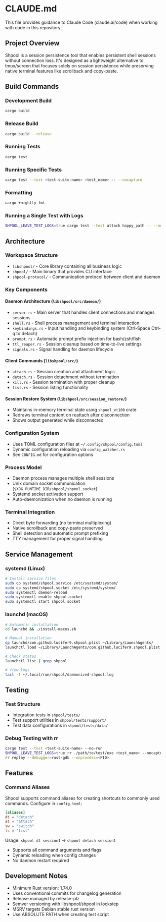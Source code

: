 # CLAUDE.md

This file provides guidance to Claude Code (claude.ai/code) when working with code in this repository.

## Project Overview

Shpool is a session persistence tool that enables persistent shell sessions without connection loss. It's designed as a lightweight alternative to tmux/screen that focuses solely on session persistence while preserving native terminal features like scrollback and copy-paste.

## Build Commands

### Development Build
```bash
cargo build
```

### Release Build
```bash
cargo build --release
```

### Running Tests
```bash
cargo test
```

### Running Specific Tests
```bash
cargo test --test <test-suite-name> <test_name> -- --nocapture
```

### Formatting
```bash
cargo +nightly fmt
```

### Running a Single Test with Logs
```bash
SHPOOL_LEAVE_TEST_LOGS=true cargo test --test attach happy_path -- --nocapture
```

## Architecture

### Workspace Structure
- `libshpool/` - Core library containing all business logic
- `shpool/` - Main binary that provides CLI interface
- `shpool-protocol/` - Communication protocol between client and daemon

### Key Components

#### Daemon Architecture (`libshpool/src/daemon/`)
- `server.rs` - Main server that handles client connections and manages sessions
- `shell.rs` - Shell process management and terminal interaction
- `keybindings.rs` - Input handling and keybinding system (Ctrl-Space Ctrl-q to detach)
- `prompt.rs` - Automatic prompt prefix injection for bash/zsh/fish
- `ttl_reaper.rs` - Session cleanup based on time-to-live settings
- `signals.rs` - Signal handling for daemon lifecycle

#### Client Commands (`libshpool/src/`)
- `attach.rs` - Session creation and attachment logic
- `detach.rs` - Session detachment without termination
- `kill.rs` - Session termination with proper cleanup
- `list.rs` - Session listing functionality

#### Session Restore System (`libshpool/src/session_restore/`)
- Maintains in-memory terminal state using `shpool_vt100` crate
- Redraws terminal content on reattach after disconnection
- Shows output generated while disconnected

### Configuration System
- Uses TOML configuration files at `~/.config/shpool/config.toml`
- Dynamic configuration reloading via `config_watcher.rs`
- See `CONFIG.md` for configuration options

### Process Model
- Daemon process manages multiple shell sessions
- Unix domain socket communication (`$XDG_RUNTIME_DIR/shpool/shpool.socket`)
- Systemd socket activation support
- Auto-daemonization when no daemon is running

### Terminal Integration
- Direct byte forwarding (no terminal multiplexing)
- Native scrollback and copy-paste preserved
- Shell detection and automatic prompt prefixing
- TTY management for proper signal handling

## Service Management

### systemd (Linux)
```bash
# Install service files
sudo cp systemd/shpool.service /etc/systemd/system/
sudo cp systemd/shpool.socket /etc/systemd/system/
sudo systemctl daemon-reload
sudo systemctl enable shpool.socket
sudo systemctl start shpool.socket
```

### launchd (macOS)
```bash
# Automatic installation
cd launchd && ./install-macos.sh

# Manual installation
cp launchd/com.github.lucifer9.shpool.plist ~/Library/LaunchAgents/
launchctl load ~/Library/LaunchAgents/com.github.lucifer9.shpool.plist

# Check status
launchctl list | grep shpool

# View logs
tail -f ~/.local/run/shpool/daemonized-shpool.log
```

## Testing

### Test Structure
- Integration tests in `shpool/tests/`
- Test support utilities in `shpool/tests/support/`
- Test data configurations in `shpool/tests/data/`

### Debug Testing with rr
```bash
cargo test --test <test-suite-name> --no-run
SHPOOL_LEAVE_TEST_LOGS=true rr ./path/to/test/exe <test_name> --nocapture
rr replay --debugger=rust-gdb --onprocess=<PID>
```

## Features

### Command Aliases
Shpool supports command aliases for creating shortcuts to commonly used commands. Configure in `config.toml`:

```toml
[aliases]
dt = "detach"
at = "attach"  
sw = "switch"
ls = "list"
```

Usage: `shpool dt session1` → `shpool detach session1`

- Supports all command arguments and flags
- Dynamic reloading when config changes
- No daemon restart required

## Development Notes

- Minimum Rust version: 1.74.0
- Uses conventional commits for changelog generation
- Release managed by release-plz
- Semver versioning with libshpool/shpool in lockstep
- MSRV targets Debian stable rust version
- Use ABSOLUTE PATH when creating test script